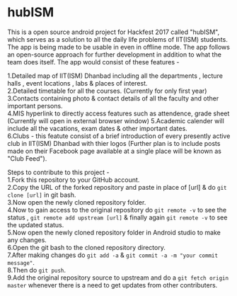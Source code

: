 # hubISM
This is a open source android project for Hackfest 2017 called "hubISM", which serves as a solution to all the daily life problems of IIT(ISM) students. The app is being made to be usable in even in offline mode. The app follows an open-source approach for further development in addition to what the team does itself. 
The app would consist of these features -

1.Detailed map of IIT(ISM) Dhanbad including all the departments , lecture halls , event locations , labs &amp; places of interest.  
2.Detailed timetable for all the courses. (Currently for only first year)  
3.Contacts containing photo &amp; contact details of all the faculty and other important persons.  
4.MIS hyperlink to directly access features such as attendence, grade sheet (Currently will open in external browser window)  5.Academic calender will include all the vacations, exam dates &amp; other important dates.  
6.Clubs - this featute consist of a brief introduction of every presently active club in IIT(ISM) Dhanbad with thier logos (Further plan is to include posts made on their Facebook page available at a single place will be known as "Club Feed").

Steps to contribute to this project -<br />
1.Fork this repository to your GitHub account.<br />
2.Copy the URL of the forked repository and paste in place of [url] & do ```git clone [url]``` in git bash.<br />
3.Now open the newly cloned repository folder.<br />
4.Now to gain access to the original repository do ```git remote -v``` to see the status , ```git remote add upstream [url]``` & finally again ```git remote -v``` to see the updated status.<br />
5.Now open the newly cloned repository folder in Android studio to make any changes.<br />
6.Open the git bash to the cloned repository directory.<br />
7.After making changes do ```git add -a``` & ```git commit -a -m "your commit message"```.<br />
8.Then do ```git push```.<br />
9.Add the original repository source to upstream and do a ```git fetch origin master``` whenever there is a need to get updates from other contributers.
